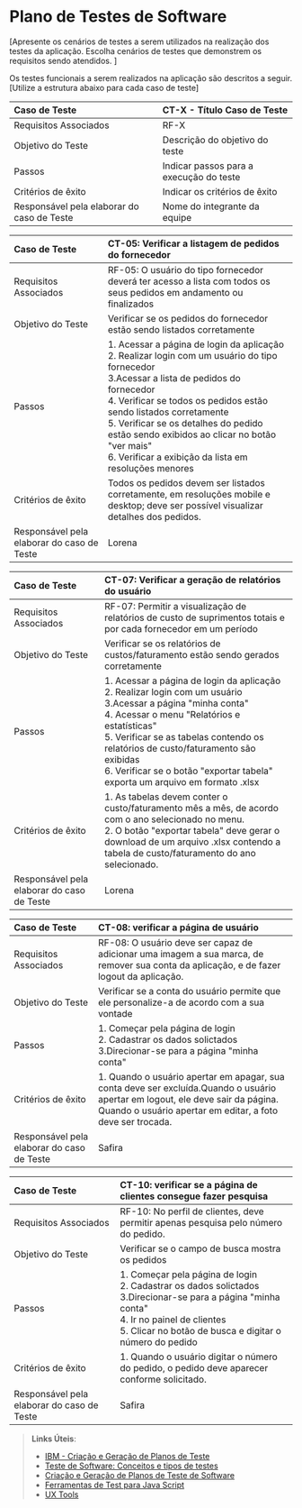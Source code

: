 # Plano de Testes de Software

[Apresente os cenários de testes a serem utilizados na realização dos testes da aplicação. Escolha cenários de testes que demonstrem os requisitos sendo atendidos. ]

Os testes funcionais a serem realizados na aplicação são descritos a seguir. [Utilize a estrutura abaixo para cada caso de teste]

|Caso de Teste    | CT-X - Título Caso de Teste |
|:---|:---|
| Requisitos Associados | RF-X |
| Objetivo do Teste | Descrição do objetivo do teste |
| Passos | Indicar passos para a execução do teste |
| Critérios de êxito | Indicar os critérios de êxito  |
| Responsável pela elaborar do caso de Teste | Nome do integrante da equipe |


|Caso de Teste    | CT-05: Verificar a listagem de pedidos do fornecedor |
|:---|:---|
| Requisitos Associados | RF-05:	O usuário do tipo fornecedor deverá ter acesso a lista com todos os seus pedidos em andamento ou finalizados |
| Objetivo do Teste | Verificar se os pedidos do fornecedor estão sendo listados corretamente |
| Passos | 1. Acessar a página de login da aplicação<br/> 2. Realizar login com um usuário do tipo fornecedor<br/> 3.Acessar a lista de pedidos do fornecedor<br/> 4. Verificar se todos os pedidos estão sendo listados corretamente<br/> 5. Verificar se os detalhes do pedido estão sendo exibidos ao clicar no botão "ver mais"<br/> 6. Verificar a exibição da lista em resoluções menores|
| Critérios de êxito | Todos os pedidos devem ser listados corretamente, em resoluções mobile e desktop; deve ser possível visualizar detalhes dos pedidos.  |
| Responsável pela elaborar do caso de Teste | Lorena |

|Caso de Teste    | CT-07: Verificar a geração de relatórios do usuário |
|:---|:---|
| Requisitos Associados | RF-07:	Permitir a visualização de relatórios de custo de suprimentos totais e por cada fornecedor em um período |
| Objetivo do Teste | Verificar se os relatórios de custos/faturamento estão sendo gerados corretamente |
| Passos | 1. Acessar a página de login da aplicação<br/> 2. Realizar login com um usuário<br/> 3.Acessar a página "minha conta"<br/> 4. Acessar o menu "Relatórios e estatísticas"<br/> 5. Verificar se as tabelas contendo os relatórios de custo/faturamento são exibidas<br/> 6. Verificar se o botão "exportar tabela" exporta um arquivo em formato .xlsx|
| Critérios de êxito | 1. As tabelas devem conter o custo/faturamento mês a mês, de acordo com o ano selecionado no menu.<br/> 2. O botão "exportar tabela" deve gerar o download de um arquivo .xlsx contendo a tabela de custo/faturamento do ano selecionado.  |
| Responsável pela elaborar do caso de Teste | Lorena |

|Caso de Teste    | CT-08: verificar a página de usuário|
|:---|:---|
| Requisitos Associados | RF-08:	O usuário deve ser capaz de adicionar uma imagem a sua marca, de remover sua conta da aplicação, e de fazer logout da aplicação. |
| Objetivo do Teste | Verificar se a conta do usuário permite que ele personalize-a de acordo com a sua vontade |
| Passos | 1. Começar pela página de login<br/> 2. Cadastrar os dados solictados <br/> 3.Direcionar-se para a página "minha conta"<br/> 
| Critérios de êxito | 1. Quando o usuário apertar em apagar, sua conta deve ser excluída.Quando o usuário apertar em logout, ele deve sair da página. Quando o usuário apertar em editar, a foto deve ser trocada.  
| Responsável pela elaborar do caso de Teste | Safira |

|Caso de Teste    | CT-10: verificar se a página de clientes consegue fazer pesquisa|
|:---|:---|
| Requisitos Associados | RF-10:	No perfil de clientes, deve permitir apenas pesquisa pelo número do pedido. |
| Objetivo do Teste | Verificar se o campo de busca mostra os pedidos |
| Passos | 1. Começar pela página de login<br/> 2. Cadastrar os dados solictados <br/> 3.Direcionar-se para a página "minha conta"<br/>  4. Ir no painel de clientes <br/>  5. Clicar no botão de busca e digitar o número do pedido <br/>
| Critérios de êxito | 1. Quando o usuário digitar o número do pedido, o pedido deve aparecer conforme solicitado.  
| Responsável pela elaborar do caso de Teste | Safira |

 
> **Links Úteis**:
> - [IBM - Criação e Geração de Planos de Teste](https://www.ibm.com/developerworks/br/local/rational/criacao_geracao_planos_testes_software/index.html)
> -  [Teste de Software: Conceitos e tipos de testes](https://blog.onedaytesting.com.br/teste-de-software/)
> - [Criação e Geração de Planos de Teste de Software](https://www.ibm.com/developerworks/br/local/rational/criacao_geracao_planos_testes_software/index.html)
> - [Ferramentas de Test para Java Script](https://geekflare.com/javascript-unit-testing/)
> - [UX Tools](https://uxdesign.cc/ux-user-research-and-user-testing-tools-2d339d379dc7)
